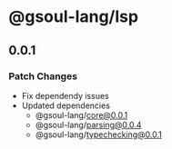 # @gsoul-lang/lsp

## 0.0.1

### Patch Changes

- Fix dependendy issues
- Updated dependencies
  - @gsoul-lang/core@0.0.1
  - @gsoul-lang/parsing@0.0.4
  - @gsoul-lang/typechecking@0.0.1
